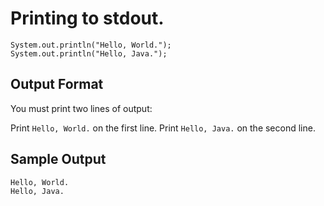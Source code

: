 # Printing to stdout.

```
System.out.println("Hello, World.");
System.out.println("Hello, Java.");
```
## Output Format

You must print two lines of output:

Print `Hello, World.` on the first line.
Print `Hello, Java.` on the second line.

## Sample Output

```
Hello, World.
Hello, Java.
```
